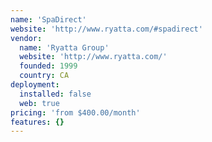 ```yaml
---
name: 'SpaDirect'
website: 'http://www.ryatta.com/#spadirect'
vendor:
  name: 'Ryatta Group'
  website: 'http://www.ryatta.com/'
  founded: 1999
  country: CA
deployment:
  installed: false
  web: true
pricing: 'from $400.00/month'
features: {}
---
```

